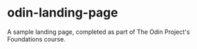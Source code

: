 # odin-landing-page
A sample landing page, completed as part of The Odin Project's Foundations course.
